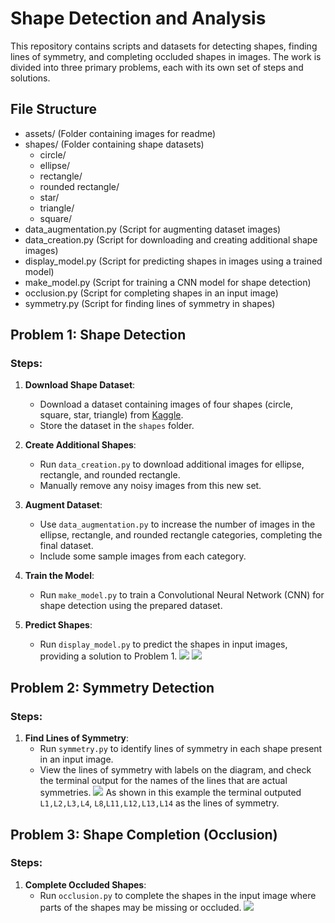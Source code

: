 # Shape Detection and Analysis

This repository contains scripts and datasets for detecting shapes, finding lines of symmetry, and completing occluded shapes in images. The work is divided into three primary problems, each with its own set of steps and solutions.

## File Structure
+ assets/                      (Folder containing images for readme)
+ shapes/                      (Folder containing shape datasets)
  + circle/
  + ellipse/
  + rectangle/
  + rounded rectangle/
  + star/
  + triangle/
  + square/
+ data_augmentation.py         (Script for augmenting dataset images)
+ data_creation.py             (Script for downloading and creating additional shape images)
+ display_model.py             (Script for predicting shapes in images using a trained model)
+ make_model.py                (Script for training a CNN model for shape detection)
+ occlusion.py                 (Script for completing shapes in an input image)
+ symmetry.py                  (Script for finding lines of symmetry in shapes)

## Problem 1: Shape Detection

### Steps:
1. **Download Shape Dataset**:
   - Download a dataset containing images of four shapes (circle, square, star, triangle) from [Kaggle](https://www.kaggle.com/datasets/smeschke/four-shapes?resource=download).
   - Store the dataset in the `shapes` folder.

2. **Create Additional Shapes**:
   - Run `data_creation.py` to download additional images for ellipse, rectangle, and rounded rectangle.
   - Manually remove any noisy images from this new set.

3. **Augment Dataset**:
   - Use `data_augmentation.py` to increase the number of images in the ellipse, rectangle, and rounded rectangle categories, completing the final dataset.
   - Include some sample images from each category.

4. **Train the Model**:
   - Run `make_model.py` to train a Convolutional Neural Network (CNN) for shape detection using the prepared dataset.

5. **Predict Shapes**:
   - Run `display_model.py` to predict the shapes in input images, providing a solution to Problem 1.
![](https://github.com/Manya-15/adobe_sub/blob/main/assets/shape_detection.jpg)
![](https://github.com/Manya-15/adobe_sub/blob/main/assets/sd2.jpg)

## Problem 2: Symmetry Detection

### Steps:
1. **Find Lines of Symmetry**:
   - Run `symmetry.py` to identify lines of symmetry in each shape present in an input image.
   - View the lines of symmetry with labels on the diagram, and check the terminal output for the names of the lines that are actual symmetries.
![](https://github.com/Manya-15/adobe_sub/blob/main/assets/symmetry.jpg)
As shown in this example the terminal outputed `L1,L2,L3,L4`, `L8`,`L11,L12,L13,L14` as the lines of symmetry.

## Problem 3: Shape Completion (Occlusion)

### Steps:
1. **Complete Occluded Shapes**:
   - Run `occlusion.py` to complete the shapes in the input image where parts of the shapes may be missing or occluded.
![](https://github.com/Manya-15/adobe_sub/blob/main/assets/occlusion.jpg) 
